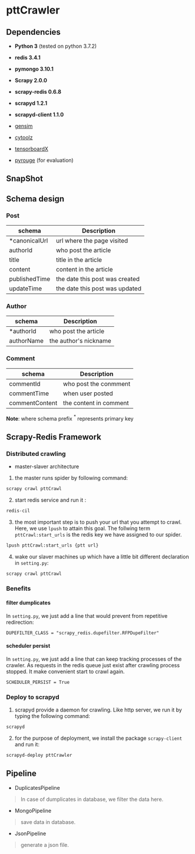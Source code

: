 # pttCrawler

## Dependencies
- **Python 3** (tested on python 3.7.2)
- **redis 3.4.1**
- **pymongo 3.10.1**
- **Scrapy 2.0.0**
- **scrapy-redis 0.6.8**
- **scrapyd 1.2.1**
- **scrapyd-client 1.1.0**


- [gensim](https://github.com/RaRe-Technologies/gensim)
- [cytoolz](https://github.com/pytoolz/cytoolz)
- [tensorboardX](https://github.com/lanpa/tensorboard-pytorch)
- [pyrouge](https://github.com/bheinzerling/pyrouge) (for evaluation)

## SnapShot

## Schema design

### Post
| schema | Description |
| --- | --- |
| *canonicalUrl | url where the page visited |
| authorId | who post the article |
| title | title in the article |
| content | content in the article |
| publishedTime | the date this post was created |
| updateTime | the date this post was updated |

### Author
| schema | Description |
| --- | --- |
| *authorId | who post the article |
| authorName | the author's nickname |

### Comment
| schema | Description |
| --- | --- |
| commentId |  who post the conmment |
| commentTime | when user posted |
| commentContent | the content in comment |

**Note**: where schema prefix $^*$ represents primary key

## Scrapy-Redis Framework

### Distributed crawling

- master-slaver architecture

1. the master runs spider by following command:
```bash
scrapy crawl pttCrawl
```
2. start redis service and run it :
```bash
redis-cil
```
3. the most important step is to push your url that you attempt to crawl. Here, we use `lpush` to attain this goal. The follwing term `pttCrawl:start_urls` is the redis key we have assigned to our spider.
```bash
lpush pttCrawl:start_urls {ptt url}
```
4. wake our slaver machines up which have a little bit different declaration in `setting.py`:
```bash
scrapy crawl pttCrawl
```

### Benefits

#### filter dumplicates
In `setting.py`, we just add a line that would prevent from repetitive redirection:
```
DUPEFILTER_CLASS = "scrapy_redis.dupefilter.RFPDupeFilter"
```
#### scheduler persist
In `setting.py`, we just add a line that can keep tracking processes of the crawler. As requests in the redis queue just exist after crawling process stopped. It make convenient start to crawl again. 
```
SCHEDULER_PERSIST = True
```

### Deploy to scrapyd
1. scrapyd provide a daemon for crawling. Like http server, we run it by typing the following command:
```bash
scrapyd
```

2. for the purpose of deployment, we install the package `scrapy-client` and run it:
```bash
scrapyd-deploy pttCrawler
```

## Pipeline
* DuplicatesPipeline
> In case of dumplicates in database, we filter the data here.
* MongoPipeline
> save data in database. 
* JsonPipeline
> generate a json file.

